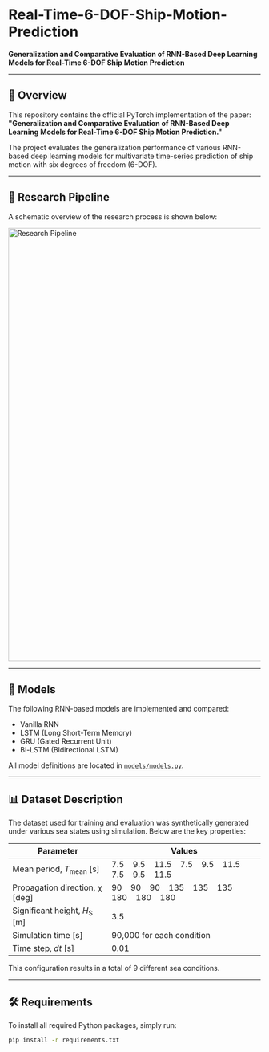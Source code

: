 # Real-Time-6-DOF-Ship-Motion-Prediction

**Generalization and Comparative Evaluation of RNN-Based Deep Learning Models for Real-Time 6-DOF Ship Motion Prediction**

---

## 📌 Overview

This repository contains the official PyTorch implementation of the paper:  
**"Generalization and Comparative Evaluation of RNN-Based Deep Learning Models for Real-Time 6-DOF Ship Motion Prediction."**

The project evaluates the generalization performance of various RNN-based deep learning models for multivariate time-series prediction of ship motion with six degrees of freedom (6-DOF).

---

## 🔧 Research Pipeline

A schematic overview of the research process is shown below:

<img width="1794" height="863" alt="Research Pipeline" src="https://github.com/user-attachments/assets/045fd7a5-63b8-4664-b143-1f0d2fbf45ae" />

---

## 🧠 Models

The following RNN-based models are implemented and compared:

- Vanilla RNN  
- LSTM (Long Short-Term Memory)  
- GRU (Gated Recurrent Unit)  
- Bi-LSTM (Bidirectional LSTM)  

All model definitions are located in [`models/models.py`](models/models.py).

---

## 📊 Dataset Description

The dataset used for training and evaluation was synthetically generated under various sea states using simulation. Below are the key properties:

| Parameter                         | Values                                                                      |
|----------------------------------|-----------------------------------------------------------------------------|
| Mean period, *T*<sub>mean</sub> [s]        | 7.5 &nbsp;&nbsp; 9.5 &nbsp;&nbsp; 11.5 &nbsp;&nbsp; 7.5 &nbsp;&nbsp; 9.5 &nbsp;&nbsp; 11.5 &nbsp;&nbsp; 7.5 &nbsp;&nbsp; 9.5 &nbsp;&nbsp; 11.5 |
| Propagation direction, χ [deg]   | 90 &nbsp;&nbsp; 90 &nbsp;&nbsp; 90 &nbsp;&nbsp; 135 &nbsp;&nbsp; 135 &nbsp;&nbsp; 135 &nbsp;&nbsp; 180 &nbsp;&nbsp; 180 &nbsp;&nbsp; 180         |
| Significant height, *H*<sub>S</sub> [m]     | 3.5                                                                         |
| Simulation time [s]              | 90,000 for each condition                                                   |
| Time step, *dt* [s]              | 0.01                                                                        |


This configuration results in a total of 9 different sea conditions.

---

## 🛠 Requirements

To install all required Python packages, simply run:

```bash
pip install -r requirements.txt
